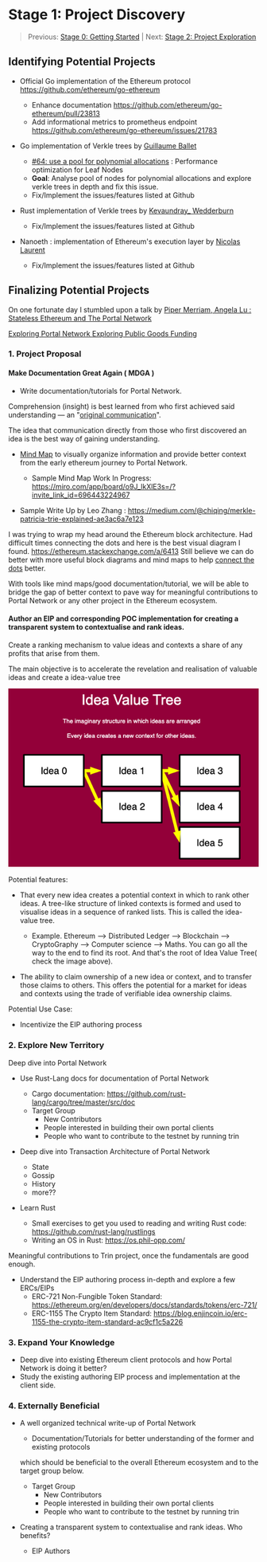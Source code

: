 # Stage 1: Project Discovery

  

> Previous: [Stage 0: Getting Started](./stage-0-getting-started.md) | Next: [Stage 2: Project Exploration](./stage-2-project-exploration.md)

  
## Identifying Potential Projects

 - Official Go implementation of the Ethereum protocol https://github.com/ethereum/go-ethereum
    - Enhance documentation https://github.com/ethereum/go-ethereum/pull/23813
    -  Add informational metrics to prometheus endpoint https://github.com/ethereum/go-ethereum/issues/21783


- Go implementation of Verkle trees by [Guillaume Ballet](https://github.com/gballet)
    -  [#64: use a pool for polynomial allocations](https://github.com/gballet/go-verkle/issues/64) : Performance optimization for Leaf Nodes
    -   **Goal**: Analyse pool of nodes for polynomial allocations and explore verkle trees in depth and fix this issue.
    -  Fix/Implement the issues/features listed at Github

- Rust implementation of Verkle trees by [Kevaundray_ Wedderburn](https://github.com/kevaundray) 
    -    Fix/Implement the issues/features listed at Github


-  Nanoeth : implementation of Ethereum's execution layer by [Nicolas Laurent](https://github.com/norswap/)
   - Fix/Implement the issues/features listed at Github




## Finalizing Potential Projects

On one fortunate day I stumbled upon a talk by [Piper Merriam, Angela Lu : Stateless Ethereum and The Portal Network](https://www.youtube.com/watch?v=jAX_bgcESoc) 

[Exploring Portal Network ](./sources/ethereum-portal-network.md)
[Exploring Public Goods Funding](./sources/public-goods-funding.md)


### 1. Project Proposal


####  Make Documentation Great Again ( MDGA )


 
- Write documentation/tutorials for Portal Network. 
  
 Comprehension (insight) is best learned from who first achieved said understanding — an "[original communication](https://en.wikipedia.org/wiki/How_to_Read_a_Book)".

The idea that communication directly from those who first discovered an idea is the best way of gaining understanding.


-    [Mind Map](https://www.wikiwand.com/en/Mind_map) to visually organize information and provide better context from the early ethereum journey to Portal Network. 

      -    Sample Mind Map Work In Progress: https://miro.com/app/board/o9J_lkXlE3s=/?invite_link_id=696443224967


 - Sample Write Up by Leo Zhang : https://medium.com/@chiqing/merkle-patricia-trie-explained-ae3ac6a7e123

I was trying to wrap my head around the Ethereum block architecture. Had difficult times connecting the dots and here is the best visual diagram I found. https://ethereum.stackexchange.com/a/6413 Still believe we can do better with more useful block diagrams and mind maps to help [connect the dots](https://news.stanford.edu/2005/06/14/jobs-061505/) better.

With tools like mind maps/good documentation/tutorial, we will be able to bridge the gap of better context to pave way for meaningful contributions to Portal Network or any other project in the Ethereum ecosystem.

 
####  Author an EIP and corresponding POC implementation for creating a transparent system to contextualise and rank ideas.

Create a ranking mechanism to value ideas and contexts a share of any profits that arise from them.

The main objective is to accelerate the revelation and realisation of valuable ideas and create a idea-value tree

![Idea Value Tree](./sources/idea-tree.png)

Potential features:
-  That every new idea creates a potential context in which to rank other ideas. A tree-like structure of linked contexts is formed and used to visualise ideas in a sequence of ranked lists. This is called the idea-value tree.

    - Example. Ethereum --> Distributed Ledger --> Blockchain --> CryptoGraphy -->  Computer science --> Maths. You can go all the way to the end to find its root. And that's the root of Idea Value Tree( check the image above). 


-  The ability to claim ownership of a new idea or context, and to transfer those claims to others. This offers the potential for a market for ideas and contexts using the trade of verifiable idea ownership claims.

Potential Use Case:
- Incentivize the EIP authoring process

### 2. Explore New Territory

  
 Deep dive into Portal Network
    
- Use Rust-Lang docs for documentation of Portal Network 
    -    Cargo documentation: https://github.com/rust-lang/cargo/tree/master/src/doc
    - Target Group
        - New Contributors
        - People interested in building their own portal clients
        - People who want to contribute to the testnet by running trin

- Deep dive into Transaction Architecture   of Portal Network    
    - State
    - Gossip
    - History
    - more??
    
-  Learn Rust 
    -  Small exercises to get you used to reading and writing Rust code: https://github.com/rust-lang/rustlings
    -  Writing an OS in Rust: https://os.phil-opp.com/ 

   
  Meaningful contributions to Trin project, once the fundamentals are good enough.
 
 - Understand the EIP authoring process in-depth and explore a few ERCs/EIPs
     -   ERC-721 Non-Fungible Token Standard:  https://ethereum.org/en/developers/docs/standards/tokens/erc-721/
     -    ERC-1155 The Crypto Item Standard:  https://blog.enjincoin.io/erc-1155-the-crypto-item-standard-ac9cf1c5a226
     

### 3. Expand Your Knowledge

- Deep dive into existing Ethereum client protocols and how Portal Network is doing it better?
- Study the existing authoring EIP process and implementation at the client side.
  

### 4. Externally Beneficial

-  A well organized technical write-up of Portal Network
   - Documentation/Tutorials for better understanding of the former and existing protocols

   which should be beneficial to the overall Ethereum ecosystem and to the target group below. 

   - Target Group
        - New Contributors
        - People interested in building their own portal clients
        - People who want to contribute to the testnet by running trin



- Creating a transparent system to contextualise and rank ideas. Who benefits?
    - EIP Authors